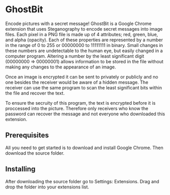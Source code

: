 # GhostBit
Encode pictures with a secret message! GhostBit is a Google Chrome extension that uses Steganography to encode secret messages into image files. Each pixel in a PNG file is made up of 4 attributes; red, green, blue, and alpha (opacity). Each of these properties are represented by a number in the range of 0 to 255 or 00000000 to 11111111 in binary. Small changes in these numbers are undetectable to the human eye, but easily changed in a computer program. Altering a number by the least significant digit (00000000 => 00000001) allows information to be stored in the file without making any changes to the appearance of an image.

Once an image is encrypted it can be sent to privately or publicly and no one besides the receiver would be aware of a hidden message. The receiver can use the same program to scan the least significant bits within the file and recover the text.

To ensure the secruity of this program, the text is encrypted before it is proccessed into the picture. Therefore only receivers who know the password can recover the message and not everyone who downloaded this extension.

## Prerequisites
All you need to get started is to download and install Google Chrome. Then download the source folder.

## Installing
After downloading the source folder go to Settings: Extensions. Drag and drop the folder into your extensions list.

